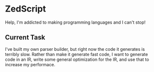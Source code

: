 # ZedScript

Help, I'm addicted to making programming languages and I can't stop!

## Current Task

I've built my own parser builder, but right now the code it generates is terribly slow. Rather than make it generate fast code, I want to generate code in an IR, write some general optimization for the IR, and use that to increase my performace.
